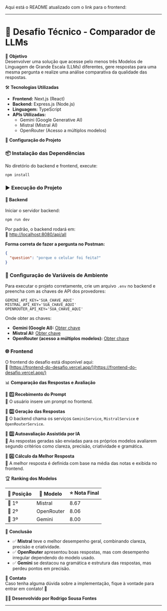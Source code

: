 Aqui está o README atualizado com o link para o frontend:

---

# 📌 Desafio Técnico - Comparador de LLMs

🎯 **Objetivo**  
Desenvolver uma solução que acesse pelo menos três Modelos de Linguagem de Grande Escala (LLMs) diferentes, gere respostas para uma mesma pergunta e realize uma análise comparativa da qualidade das respostas.

🛠️ **Tecnologias Utilizadas**  
- **Frontend:** Next.js (React)  
- **Backend:** Express.js (Node.js)  
- **Linguagem:** TypeScript  
- **APIs Utilizadas:**  
  - Gemini (Google Generative AI)  
  - Mistral (Mistral AI)  
  - OpenRouter (Acesso a múltiplos modelos)

🚀 **Configuração do Projeto**

### 📦 **Instalação das Dependências**  
No diretório do backend e frontend, execute:
```bash
npm install
```

### ▶️ **Execução do Projeto**

#### 🔹 **Backend**  
Iniciar o servidor backend:
```bash
npm run dev
```

Por padrão, o backend rodará em:  
🔗 [http://localhost:8080/api/all](http://localhost:8080/api/all)

**Forma correta de fazer a pergunta no Postman:**
```json
{
  "question": "porque o celular foi feita?"
}
```

### 🔧 **Configuração de Variáveis de Ambiente**  
Para executar o projeto corretamente, crie um arquivo `.env` no backend e preencha com as chaves de API dos provedores:

```env
GEMINI_API_KEY='SUA_CHAVE_AQUI'
MISTRAL_API_KEY='SUA_CHAVE_AQUI'
OPENROUTER_API_KEY='SUA_CHAVE_AQUI'
```

Onde obter as chaves:
- **Gemini (Google AI):** [Obter chave](https://aistudio.google.com/apikey)
- **Mistral AI:** [Obter chave](https://console.mistral.ai/api-keys)
- **OpenRouter (acesso a múltiplos modelos):** [Obter chave](https://openrouter.ai/settings/keys)

### 🌐 **Frontend**

O frontend do desafio está disponível aqui:  
🔗 [https://frontend-do-desafio.vercel.app/](https://frontend-do-desafio.vercel.app/)

📊 **Comparação das Respostas e Avaliação**

🔹 **1️⃣ Recebimento do Prompt**  
📌 O usuário insere um prompt no frontend.

🔹 **2️⃣ Geração das Respostas**  
📌 O backend chama os serviços `GeminiService`, `MistralService` e `OpenRouterService`.

🔹 **3️⃣ Autoavaliação Assistida por IA**  
📌 As respostas geradas são enviadas para os próprios modelos avaliarem segundo critérios como clareza, precisão, criatividade e gramática.

🔹 **4️⃣ Cálculo da Melhor Resposta**  
📌 A melhor resposta é definida com base na média das notas e exibida no frontend.

🏆 **Ranking dos Modelos**

| 🏅 Posição | 📌 Modelo    | ⭐ Nota Final |
|------------|-------------|--------------|
| 🥇 1º       | Mistral     | 8.67         |
| 🥈 2º       | OpenRouter  | 8.06         |
| 🥉 3º       | Gemini      | 8.00         |

📌 **Conclusão**
- ✅ **Mistral** teve o melhor desempenho geral, combinando clareza, precisão e criatividade.
- ✅ **OpenRouter** apresentou boas respostas, mas com desempenho irregular dependendo do modelo usado.
- ✅ **Gemini** se destacou na gramática e estrutura das respostas, mas perdeu pontos em precisão.

📩 **Contato**  
Caso tenha alguma dúvida sobre a implementação, fique à vontade para entrar em contato! 🚀

👨‍💻 **Desenvolvido por Rodrigo Sousa Fontes**

--- 

